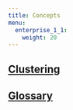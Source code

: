 ```yaml
---
title: Concepts
menu:
  enterprise_1_1:
    weight: 20
---
```


## [Clustering](/enterprise/v1.1/concepts/clustering)
## [Glossary](/enterprise/v1.1/concepts/glossary/)

